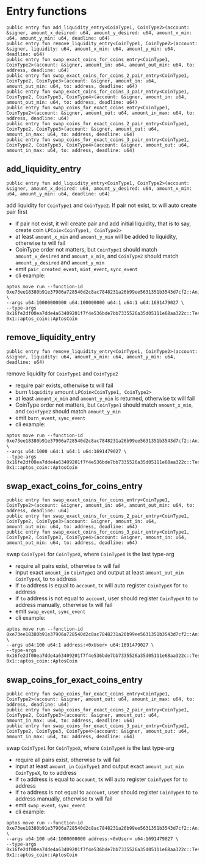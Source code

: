 # Entry functions
```move
public entry fun add_liquidity_entry<CoinType1, CoinType2>(account: &signer, amount_x_desired: u64, amount_y_desired: u64, amount_x_min: u64, amount_y_min: u64, deadline: u64)
public entry fun remove_liquidity_entry<CoinType1, CoinType2>(account: &signer, liquidity: u64, amount_x_min: u64, amount_y_min: u64, deadline: u64)
public entry fun swap_exact_coins_for_coins_entry<CoinType1, CoinType2>(account: &signer, amount_in: u64, amount_out_min: u64, to: address, deadline: u64)
public entry fun swap_exact_coins_for_coins_2_pair_entry<CoinType1, CoinType2, CoinType3>(account: &signer, amount_in: u64, amount_out_min: u64, to: address, deadline: u64)
public entry fun swap_exact_coins_for_coins_3_pair_entry<CoinType1, CoinType2, CoinType3, CoinType4>(account: &signer, amount_in: u64, amount_out_min: u64, to: address, deadline: u64)
public entry fun swap_coins_for_exact_coins_entry<CoinType1, CoinType2>(account: &signer, amount_out: u64, amount_in_max: u64, to: address, deadline: u64)
public entry fun swap_coins_for_exact_coins_2_pair_entry<CoinType1, CoinType2, CoinType3>(account: &signer, amount_out: u64, amount_in_max: u64, to: address, deadline: u64)
public entry fun swap_coins_for_exact_coins_3_pair_entry<CoinType1, CoinType2, CoinType3, CoinType4>(account: &signer, amount_out: u64, amount_in_max: u64, to: address, deadline: u64)
```

## add_liquidity_entry
```move
public entry fun add_liquidity_entry<CoinType1, CoinType2>(account: &signer, amount_x_desired: u64, amount_y_desired: u64, amount_x_min: u64, amount_y_min: u64, deadline: u64)
```
add liquidity for `CoinType1` and `CoinType2`. If pair not exist, tx will auto create pair first
* if pair not exist, it will create pair and add initial liquidity, that is to say, create coin `LPCoin<CoinType1, CoinType2>`
* at least `amount_x_min` and `amount_y_min` will be added to liquidity, otherwise tx will fail
* CoinType order not matters, but `CoinType1` should match `amount_x_desired` and `amount_x_min`, and `CoinType2` should match `amount_y_desired` and `amount_y_min`
* emit `pair_created_event`, `mint_event`, `sync_event`
* cli example:
```
aptos move run --function-id 0xe73ee18380b91e37906a728540d2c8ac7848231a26b99ee5631351b3543d7cf2::AnimeSwapPoolV1::add_liquidity_entry \
--args u64:10000000000 u64:100000000 u64:1 u64:1 u64:1691479027 \
--type-args 0x16fe2df00ea7dde4a63409201f7f4e536bde7bb7335526a35d05111e68aa322c::TestCoinsV1::USDT 0x1::aptos_coin::AptosCoin
```

## remove_liquidity_entry
```move
public entry fun remove_liquidity_entry<CoinType1, CoinType2>(account: &signer, liquidity: u64, amount_x_min: u64, amount_y_min: u64, deadline: u64)
```
remove liquidity for `CoinType1` and `CoinType2`
* require pair exists, otherwise tx will fail
* burn `liquidity` amount `LPCoin<CoinType1, CoinType2>`
* at least `amount_x_min` and `amount_y_min` is returned, otherwise tx will fail
* CoinType order not matters, but `CoinType1` should match `amount_x_min`, and `CoinType2` should match `amount_y_min`
* emit `burn_event`, `sync_event`
* cli example:
```
aptos move run --function-id 0xe73ee18380b91e37906a728540d2c8ac7848231a26b99ee5631351b3543d7cf2::AnimeSwapPoolV1::remove_liquidity_entry \
--args u64:1000 u64:1 u64:1 u64:1691479027 \
--type-args 0x16fe2df00ea7dde4a63409201f7f4e536bde7bb7335526a35d05111e68aa322c::TestCoinsV1::BTC 0x1::aptos_coin::AptosCoin
```

## swap_exact_coins_for_coins_entry
```move
public entry fun swap_exact_coins_for_coins_entry<CoinType1, CoinType2>(account: &signer, amount_in: u64, amount_out_min: u64, to: address, deadline: u64)
public entry fun swap_exact_coins_for_coins_2_pair_entry<CoinType1, CoinType2, CoinType3>(account: &signer, amount_in: u64, amount_out_min: u64, to: address, deadline: u64)
public entry fun swap_exact_coins_for_coins_3_pair_entry<CoinType1, CoinType2, CoinType3, CoinType4>(account: &signer, amount_in: u64, amount_out_min: u64, to: address, deadline: u64)
```
swap `CoinType1` for `CoinTypeX`, where `CoinTypeX` is the last type-arg
* require all pairs exist, otherwise tx will fail
* input exact `amount_in` `CoinType1` and output at least `amount_out_min` `CoinTypeX`, to `to` address
* if `to` address is equal to `account`, tx will auto register `CoinTypeX` for `to` address
* if `to` address is not equal to `account`, user should register `CoinTypeX` to `to` address manually, otherwise tx will fail
* emit `swap_event`, `sync_event`
* cli example:
```
aptos move run --function-id 0xe73ee18380b91e37906a728540d2c8ac7848231a26b99ee5631351b3543d7cf2::AnimeSwapPoolV1::swap_exact_coins_for_coins_entry \
--args u64:100 u64:1 address:<0xUser> u64:1691479027 \
--type-args 0x16fe2df00ea7dde4a63409201f7f4e536bde7bb7335526a35d05111e68aa322c::TestCoinsV1::BTC 0x1::aptos_coin::AptosCoin
```

## swap_coins_for_exact_coins_entry
```move
public entry fun swap_coins_for_exact_coins_entry<CoinType1, CoinType2>(account: &signer, amount_out: u64, amount_in_max: u64, to: address, deadline: u64)
public entry fun swap_coins_for_exact_coins_2_pair_entry<CoinType1, CoinType2, CoinType3>(account: &signer, amount_out: u64, amount_in_max: u64, to: address, deadline: u64)
public entry fun swap_coins_for_exact_coins_3_pair_entry<CoinType1, CoinType2, CoinType3, CoinType4>(account: &signer, amount_out: u64, amount_in_max: u64, to: address, deadline: u64)
```
swap `CoinType1` for `CoinTypeX`, where `CoinTypeX` is the last type-arg
* require all pairs exist, otherwise tx will fail
* input at least `amount_in` `CoinType1` and output exact `amount_out_min` `CoinTypeX`, to `to` address
* if `to` address is equal to `account`, tx will auto register `CoinTypeX` for `to` address
* if `to` address is not equal to `account`, user should register `CoinTypeX` to `to` address manually, otherwise tx will fail
* emit `swap_event`, `sync_event`
* cli example:
```
aptos move run --function-id 0xe73ee18380b91e37906a728540d2c8ac7848231a26b99ee5631351b3543d7cf2::AnimeSwapPoolV1::swap_coins_for_exact_coins_entry \
--args u64:100 u64:1000000000 address:<0xUser> u64:1691479027 \
--type-args 0x16fe2df00ea7dde4a63409201f7f4e536bde7bb7335526a35d05111e68aa322c::TestCoinsV1::BTC 0x1::aptos_coin::AptosCoin
```